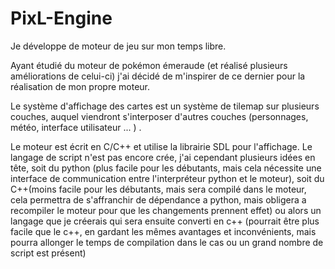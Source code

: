 # PixL-Engine

Je développe de moteur de jeu sur mon temps libre.

Ayant étudié du moteur de pokémon émeraude (et réalisé plusieurs améliorations de celui-ci) j'ai décidé de m'inspirer de ce dernier pour la réalisation de mon propre moteur.

Le système d'affichage des cartes est un système de tilemap sur plusieurs couches, auquel viendront s'interposer d'autres couches (personnages, météo, interface utilisateur ... ) .

Le moteur est écrit en C/C++ et utilise la librairie SDL pour l'affichage. Le langage de script n'est pas encore crée, j'ai cependant plusieurs idées en tête, soit du python (plus facile pour les débutants, mais cela nécessite une interface de communication entre l'interpréteur python et le moteur), soit du C++(moins facile pour les débutants, mais sera compilé dans le moteur, cela permettra de s'affranchir de dépendance a python, mais obligera a recompiler le moteur pour que les changements prennent effet) ou alors un langage que je créerais qui sera ensuite converti en c++ (pourrait être plus facile que le c++, en gardant les mêmes avantages et inconvénients, mais pourra allonger le temps de compilation dans le cas ou un grand nombre de script est présent)
